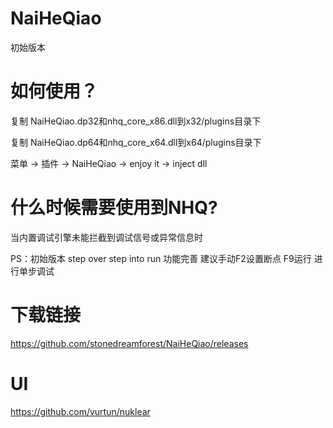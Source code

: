# NaiHeQiao
初始版本














# 如何使用？
复制 NaiHeQiao.dp32和nhq_core_x86.dll到x32/plugins目录下

复制 NaiHeQiao.dp64和nhq_core_x64.dll到x64/plugins目录下

菜单 -> 插件 -> NaiHeQiao -> enjoy it -> inject dll














# 什么时候需要使用到NHQ?
当内置调试引擎未能拦截到调试信号或异常信息时

PS：初始版本 step over step into run 功能完善 建议手动F2设置断点 F9运行 进行单步调试





# 下载链接
https://github.com/stonedreamforest/NaiHeQiao/releases







# UI
https://github.com/vurtun/nuklear


















